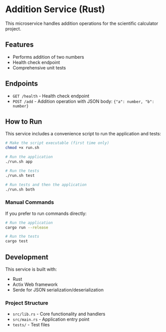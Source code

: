 # Addition Service (Rust)

This microservice handles addition operations for the scientific calculator project.

## Features

- Performs addition of two numbers
- Health check endpoint
- Comprehensive unit tests

## Endpoints

- `GET /health` - Health check endpoint
- `POST /add` - Addition operation with JSON body: `{"a": number, "b": number}`

## How to Run

This service includes a convenience script to run the application and tests:

```bash
# Make the script executable (first time only)
chmod +x run.sh

# Run the application
./run.sh app

# Run the tests
./run.sh test

# Run tests and then the application
./run.sh both
```

### Manual Commands

If you prefer to run commands directly:

```bash
# Run the application
cargo run --release

# Run the tests
cargo test
```

## Development

This service is built with:

- Rust
- Actix Web framework
- Serde for JSON serialization/deserialization

### Project Structure

- `src/lib.rs` - Core functionality and handlers
- `src/main.rs` - Application entry point
- `tests/` - Test files